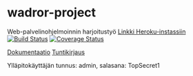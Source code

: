# wadror-project
Web-palvelinohjelmoinnin harjoitustyö
[Linkki Heroku-instassiin](https://recordshopc.herokuapp.com/)
[![Build Status](https://travis-ci.org/emivo/wadror-project.svg?branch=master)](https://travis-ci.org/emivo/wadror-project)
[![Coverage Status](https://coveralls.io/repos/github/emivo/wadror-project/badge.svg?branch=master)](https://coveralls.io/github/emivo/wadror-project?branch=master)


[Dokumentaatio](https://github.com/emivo/wadror-project/wiki/Dokumentaatio)
[Tuntikirjaus](https://github.com/emivo/wadror-project/wiki/Tuntikirjanpito)

Ylläpitokäyttäjän tunnus: admin, salasana: TopSecret1
